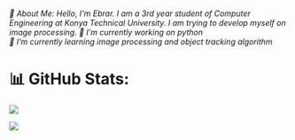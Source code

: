 <H6>💫 About Me: Hello, I'm Ebrar. I am a 3rd year student of Computer Engineering at Konya Technical University. I am trying to develop myself on image processing.
🔭 I’m currently working on python<br>🌱 I’m currently learning image processing and object tracking algorithm</H6> 

# 📊 GitHub Stats:
![](https://github-readme-stats.vercel.app/api/top-langs/?username=ebraar&theme=dark&hide_border=false&include_all_commits=false&count_private=false&layout=compact)

[![](https://visitcount.itsvg.in/api?id=ebraar&icon=0&color=0)](https://visitcount.itsvg.in)

<!-- Proudly created with GPRM ( https://gprm.itsvg.in ) -->
